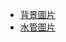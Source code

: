 * [背景圖片](https://steam.oxxostudio.tw/download/scratch/flappy-bird-bg.png)
* [水管圖片](https://steam.oxxostudio.tw/webp/scratch/example/flappy-bird-02.gif)